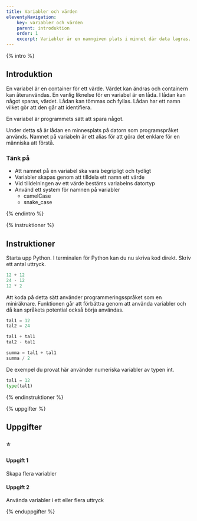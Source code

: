 ```yaml
---
title: Variabler och värden
eleventyNavigation:
    key: variabler och värden
    parent: introduktion
    order: 1
    excerpt: Variabler är en namngiven plats i minnet där data lagras.
---
```


{% intro %}

## Introduktion

En variabel är en container för ett värde. Värdet kan ändras och containern kan återanvändas.
En vanlig liknelse för en variabel är en låda. I lådan kan något sparas, värdet. Lådan kan tömmas och fyllas. Lådan har ett namn vilket gör att den går att identifiera.

En variabel är programmets sätt att spara något.

Under detta så är lådan en minnesplats på datorn som programspråket används. Namnet på variabeln är ett alias för att göra det enklare för en människa att förstå.

### Tänk på

-   Att namnet på en variabel ska vara begripligt och tydligt
-   Variabler skapas genom att tilldela ett namn ett värde
-   Vid tilldelningen av ett värde bestäms variabelns datortyp
-   Använd ett system för namnen på variabler
    -   camelCase
    -   snake_case

{% endintro %}

{% instruktioner %}

## Instruktioner

Starta upp Python. I terminalen för Python kan du nu skriva kod direkt.
Skriv ett antal uttryck.

```python
12 + 12
24 - 12
12 * 2
```

Att koda på detta sätt använder programmeringsspråket som en miniräknare.
Funktionen går att förbättra genom att använda variabler och då kan språkets potential också börja användas.

```python
tal1 = 12
tal2 = 24

tal1 + tal1
tal2 - tal1

summa = tal1 + tal1
summa / 2
```

De exempel du provat här använder numeriska variabler av typen int.

```python
tal1 = 12
type(tal1)
```

{% endinstruktioner %}

{% uppgifter %}

## Uppgifter

### ⭐

#### Uppgift 1

Skapa flera variabler

#### Uppgift 2

Använda variabler i ett eller flera uttryck

{% enduppgifter %}
